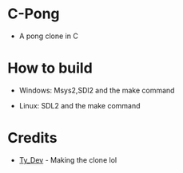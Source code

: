 # C-Pong

* A pong clone in C

# How to build

* Windows: Msys2,SDl2 and the make command

* Linux: SDL2 and the make command

# Credits

* [Ty_Dev](https://twitter.com/snesfx) - Making the clone lol